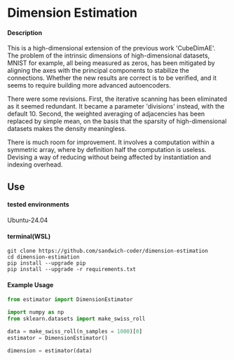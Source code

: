 # Dimension Estimation


#### Description

This is a high-dimensional extension of the previous work 'CubeDimAE'. The problem of the intrinsic dimensions of high-dimensional datasets, MNIST for example, all being measured as zeros, has been mitigated by aligning the axes with the principal components to stabilize the connections. Whether the new results are correct is to be verified, and it seems to require building more advanced autoencoders.

There were some revisions. First, the iterative scanning has been eliminated as it seemed redundant. It became a parameter 'divisions' instead, with the default 10. Second, the weighted averaging of adjacencies has been replaced by simple mean, on the basis that the sparsity of high-dimensional datasets makes the density meaningless.

There is much room for improvement. It involves a computation within a symmetric array, where by definition half the computation is useless. Devising a way of reducing without being affected by instantiation and indexing overhead.


## Use
#### tested environments
Ubuntu-24.04

#### terminal(WSL)
```
git clone https://github.com/sandwich-coder/dimension-estimation
cd dimension-estimation
pip install --upgrade pip
pip install --upgrade -r requirements.txt
```

#### Example Usage
```python
from estimator import DimensionEstimator

import numpy as np
from sklearn.datasets import make_swiss_roll

data = make_swiss_roll(n_samples = 1000)[0]
estimator = DimensionEstimator()

dimension = estimator(data)
```
